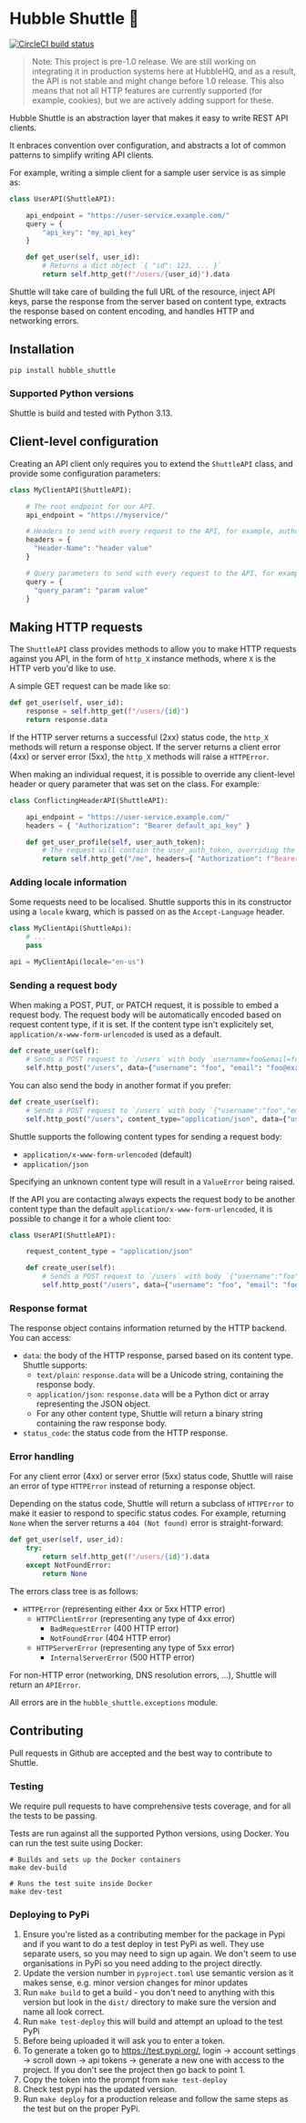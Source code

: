 # Hubble Shuttle 🚀

[![CircleCI build status](https://circleci.com/gh/HubbleHQ/shuttle.svg?style=svg&circle-token=db1939f52993f462688a0a10ffa554b41ef1211b)](https://circleci.com/gh/HubbleHQ/shuttle)

> Note: This project is pre-1.0 release. We are still working on integrating it in production
> systems here at HubbleHQ, and as a result, the API is not stable and might change before
> 1.0 release. This also means that not all HTTP features are currently supported (for example,
> cookies), but we are actively adding support for these.

Hubble Shuttle is an abstraction layer that makes it easy to write REST API clients.

It enbraces convention over configuration, and abstracts a lot of common patterns to simplify
writing API clients.

For example, writing a simple client for a sample user service is as simple as:

```python
class UserAPI(ShuttleAPI):

    api_endpoint = "https://user-service.example.com/"
    query = {
        "api_key": "my_api_key"
    }

    def get_user(self, user_id):
        # Returns a dict object `{ "id": 123, ... }`
        return self.http_get(f"/users/{user_id}").data
```

Shuttle will take care of building the full URL of the resource, inject API keys,
parse the response from the server based on content type, extracts the response based
on content encoding, and handles HTTP and networking errors.

## Installation

```
pip install hubble_shuttle
```

### Supported Python versions

Shuttle is build and tested with Python 3.13.

## Client-level configuration

Creating an API client only requires you to extend the `ShuttleAPI` class, and provide some configuration
parameters:

```python
class MyClientAPI(ShuttleAPI):

    # The root endpoint for our API.
    api_endpoint = "https://myservice/"

    # Headers to send with every request to the API, for example, authorization headers.
    headers = {
      "Header-Name": "header value"
    }

    # Query parameters to send with every request to the API, for example, API keys.
    query = {
      "query_param": "param value"
    }

```

## Making HTTP requests

The `ShuttleAPI` class provides methods to allow you to make HTTP requests against you API, in
the form of `http_X` instance methods, where `X` is the HTTP verb you'd like to use.

A simple GET request can be made like so:

```python
def get_user(self, user_id):
    response = self.http_get(f"/users/{id}")
    return response.data
```

If the HTTP server returns a successful (2xx) status code, the `http_X` methods will return a response object. If
the server returns a client error (4xx) or server error (5xx), the `http_X` methods will raise a `HTTPError`.

When making an individual request, it is possible to override any client-level header or query parameter that
was set on the class. For example:

```python
class ConflictingHeaderAPI(ShuttleAPI):

    api_endpoint = "https://user-service.example.com/"
    headers = { "Authorization": "Bearer default_api_key" }

    def get_user_profile(self, user_auth_token):
        # The request will contain the user_auth_token, overriding the default set at the client level
        return self.http_get("/me", headers={ "Authorization": f"Bearer {user_auth_token}" })

```

### Adding locale information

Some requests need to be localised. Shuttle supports this in its constructor using a `locale`
kwarg, which is passed on as the `Accept-Language` header.

```python
class MyClientApi(ShuttleApi):
    # ...
    pass

api = MyClientApi(locale="en-us")
```

### Sending a request body

When making a POST, PUT, or PATCH request, it is possible to embed a request body. The request
body will be automatically encoded based on request content type, if it is set. If the content
type isn't explicitely set, `application/x-www-form-urlencoded` is used as a default.

```python
def create_user(self):
    # Sends a POST request to `/users` with body `username=foo&email=foo@example.com`
    self.http_post("/users", data={"username": "foo", "email": "foo@example.com"})
```

You can also send the body in another format if you prefer:

```python
def create_user(self):
    # Sends a POST request to `/users` with body `{"username":"foo","email":"foo@example.com"}`
    self.http_post("/users", content_type="application/json", data={"username": "foo", "email": "foo@example.com"})
```

Shuttle supports the following content types for sending a request body:
* `application/x-www-form-urlencoded` (default)
* `application/json`

Specifying an unknown content type will result in a `ValueError` being raised.

If the API you are contacting always expects the request body to be another content type than the
default `application/x-www-form-urlencoded`, it is possible to change it for a whole client too:

```python
class UserAPI(ShuttleAPI):

    request_content_type = "application/json"

    def create_user(self):
        # Sends a POST request to `/users` with body `{"username":"foo","email":"foo@example.com"}`
        self.http_post("/users", data={"username": "foo", "email": "foo@example.com"})
```


### Response format

The response object contains information returned by the HTTP backend. You can access:

* `data`: the body of the HTTP response, parsed based on its content type. Shuttle supports:
  * `text/plain`: `response.data` will be a Unicode string, containing the response body.
  * `application/json`: `response.data` will be a Python dict or array representing the JSON object.
  * For any other content type, Shuttle will return a binary string containing the raw response body.
* `status_code`: the status code from the HTTP response.

### Error handling

For any client error (4xx) or server error (5xx) status code, Shuttle will raise an error of type `HTTPError` instead
of returning a response object.

Depending on the status code, Shuttle will return a subclass of `HTTPError` to make it easier to respond to specific status
codes. For example, returning `None` when the server returns a `404 (Not found)` error is straight-forward:

```python
def get_user(self, user_id):
    try:
        return self.http_get(f"/users/{id}").data
    except NotFoundError:
        return None
```

The errors class tree is as follows:
* `HTTPError` (representing either 4xx or 5xx HTTP error)
  * `HTTPClientError` (representing any type of 4xx error)
    * `BadRequestError` (400 HTTP error)
    * `NotFoundError` (404 HTTP error)
  * `HTTPServerError` (representing any type of 5xx error)
    * `InternalServerError` (500 HTTP error)

For non-HTTP error (networking, DNS resolution errors, ...), Shuttle will return an `APIError`.

All errors are in the `hubble_shuttle.exceptions` module.

## Contributing

Pull requests in Github are accepted and the best way to contribute to Shuttle.

### Testing

We require pull requests to have comprehensive tests coverage, and for all the tests to be passing.

Tests are run against all the supported Python versions, using Docker. You can run the test suite using Docker:
```
# Builds and sets up the Docker containers
make dev-build

# Runs the test suite inside Docker
make dev-test
```

### Deploying to PyPi

1. Ensure you're listed as a contributing member for the package in Pypi and if you want to do a test deploy in test PyPi as well. They use separate users, so you may need to sign up again. We don't seem to use organisations in PyPi so you need adding to the project directly.
2. Update the version number in `pyproject.toml` use semantic version as it makes sense, e.g. minor version changes for minor updates
3. Run `make build` to get a build - you don't need to anything with this version but look in the `dist/` directory to make sure the version and name all look correct.
4. Run `make test-deploy` this will build and attempt an upload to the test PyPi
 1. Before being uploaded it will ask you to enter a token.
 2. To generate a token go to https://test.pypi.org/, login -> account settings -> scroll down -> api tokens -> generate a new one with access to the project. If you don't see the project then go back to point 1.
 3. Copy the token into the prompt from `make test-deploy`
 4. Check test pypi has the updated version.
5. Run `make deploy` for a production release and follow the same steps as the test but on the proper PyPi.
